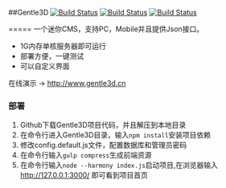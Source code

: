 ##Gentle3D 
[![Build Status](https://travis-ci.org/Ice-Storm/Gentle3D.png)](https://travis-ci.org/Ice-Storm/Gentle3D.png)
[![Build Status](https://david-dm.org/Ice-storm/Gentle3d/dev-status.svg)](https://david-dm.org/Ice-storm/Gentle3d/dev-status.svg)
[![Build Status](https://codeship.com/projects/79da7240-5481-0132-ea32-42ab35009c21/status)](https://codeship.com/projects/79da7240-5481-0132-ea32-42ab35009c21/status)

=====
一个迷你CMS，支持PC，Mobile并且提供Json接口。  
  
* 1G内存单核服务器即可运行  
* 部署方便，一键测试  
* 可以自定义界面  
  
在线演示 → http://www.gentle3d.cn

### 部署
1. Github下载Gentle3D项目代码，并且解压到本地目录
2. 在命令行进入Gentle3D目录，输入`npm install`安装项目依赖
3. 修改config.default.js文件，配置数据库和管理员密码
4. 在命令行输入`gulp compress`生成前端资源
5. 在命令行输入`node --harmony index.js`启动项目,在浏览器输入 http://127.0.0.1:3000/ 即可看到项目首页
